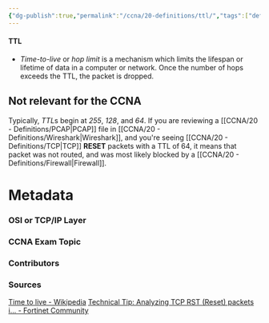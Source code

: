 ```yaml
---
{"dg-publish":true,"permalink":"/ccna/20-definitions/ttl/","tags":["defs_ccna"]}
---
```


#### TTL
- *Time-to-live* or *hop limit* is a mechanism which limits the lifespan or lifetime of data in a computer or network. Once the number of hops exceeds the TTL, the packet is dropped. 

## Not relevant for the CCNA
Typically, *TTL*s begin at *255*, *128*, and *64*. If you are reviewing a [[CCNA/20 - Definitions/PCAP\|PCAP]] file in [[CCNA/20 - Definitions/Wireshark\|Wireshark]], and you're seeing [[CCNA/20 - Definitions/TCP\|TCP]] **RESET** packets with a TTL of 64, it means that packet was not routed, and was most likely blocked by a [[CCNA/20 - Definitions/Firewall\|Firewall]]. 

# Metadata
### OSI or TCP/IP Layer

### CCNA Exam Topic

### Contributors

### Sources
[Time to live - Wikipedia](https://en.wikipedia.org/wiki/Time_to_live)
[Technical Tip: Analyzing TCP RST (Reset) packets i... - Fortinet Community](https://community.fortinet.com/t5/FortiGate/Technical-Tip-Analyzing-TCP-RST-Reset-packets-in-Wireshark/ta-p/269330)